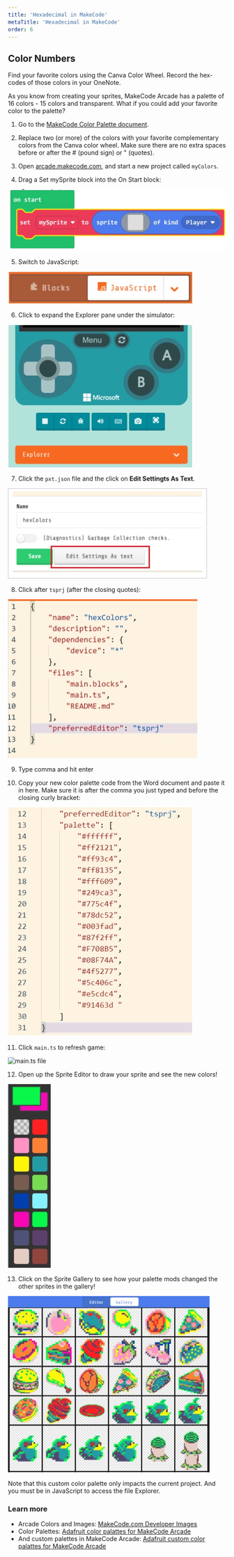 ```yaml
---
title: 'Hexadecimal in MakeCode'
metaTitle: 'Hexadecimal in MakeCode'
order: 6
---
```


## Color Numbers

Find your favorite colors using the Canva Color Wheel. Record the hex-codes of those colors in your OneNote.

As you know from creating your sprites, MakeCode Arcade has a palette of 16 colors - 15 colors and transparent. What if you could add your favorite color to the palette?

1. Go to the [MakeCode Color Palette document]().

2. Replace two (or more) of the colors with your favorite complementary colors from the Canva color wheel. Make sure there are no extra spaces before or after the # (pound sign) or " (quotes).

3. Open [arcade.makecode.com](https://arcade.makecode.com/), and start a new project called `myColors`.

4. Drag a Set mySprite block into the On Start block:

![mySprite block](sprite-block.jpg)

5. Switch to JavaScript:

![JavaScript Button](javascript-button.jpg)

6. Click to expand the Explorer pane under the simulator:

![Explorer Panel Dropdown](explorer-pane.jpg)

7. Click the `pxt.json` file and the click on **Edit Settingts As Text**.

![Edit Settings as Text](edit-settings.jpg)

8. Click after `tsprj` (after the closing quotes):

![Edit Settings as Text](edit-pxt-json.jpg)

9. Type comma and hit enter

10. Copy your new color palette code from the Word document and paste it in here.  Make sure it is after the comma you just typed and before the closing curly bracket:

![Pallete Settings](pallete-entries.jpg)

11. Click `main.ts` to refresh game:

![main.ts file](main.ts-in-list.jpg)

12. Open up the Sprite Editor to draw your sprite and see the new colors!

![New color pallete](new-colors.jpg)

13. Click on the Sprite Gallery to see how your palette mods changed the other sprites in the gallery!

![Sprite Gallery](sprite-gallery.jpg)

Note that this custom color palette only impacts the current project.  And you must be in JavaScript to access the file Explorer.

### Learn more

* Arcade Colors and Images: [MakeCode.com Developer Images](https://arcade.makecode.com/developer/images)
* Color Palettes: [Adafruit color palattes for MakeCode Arcade](https://learn.adafruit.com/custom-color-palettes-for-makecode-arcade-games/color-palettes)
* And custom palettes in MakeCode Arcade: [Adafruit custom color palattes for MakeCode Arcade](https://learn.adafruit.com/custom-color-palettes-for-makecode-arcade-games/custom-palettes-in-makecode-arcade)